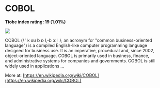 # COBOL
**Tiobe index rating: 19 (1.01%)**



![](https://www.apollo-formation.com/wp-content/uploads/formation-cobol-300x169.jpg)

COBOL (/ ˈ k oʊ b ɒ l,-b ɔː l /; an acronym for "common business-oriented language") is a compiled English-like computer programming language designed for business use. It is an imperative, procedural and, since 2002, object-oriented language. COBOL is primarily used in business, finance, and administrative systems for companies and governments. COBOL is still widely used in applications ...

More at: 
[https://en.wikipedia.org/wiki/COBOL](https://en.wikipedia.org/wiki/COBOL)

